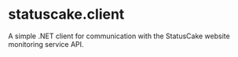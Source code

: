 # statuscake.client
A simple .NET client for communication with the StatusCake website monitoring service API.
